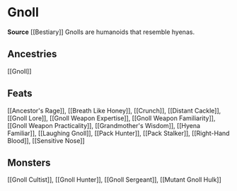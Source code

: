 ﻿---
id: '219'
name: Gnoll
rarity: Common
source: '[[DATABASE/source/Bestiary|Bestiary]]'
trait:
- Gnoll
type: Trait

---
# Gnoll

**Source** [[Bestiary]]
Gnolls are humanoids that resemble hyenas.

## Ancestries

[[Gnoll]]

## Feats

[[Ancestor's Rage]], [[Breath Like Honey]], [[Crunch]], [[Distant Cackle]], [[Gnoll Lore]], [[Gnoll Weapon Expertise]], [[Gnoll Weapon Familiarity]], [[Gnoll Weapon Practicality]], [[Grandmother's Wisdom]], [[Hyena Familiar]], [[Laughing Gnoll]], [[Pack Hunter]], [[Pack Stalker]], [[Right-Hand Blood]], [[Sensitive Nose]]

## Monsters

[[Gnoll Cultist]], [[Gnoll Hunter]], [[Gnoll Sergeant]], [[Mutant Gnoll Hulk]]